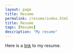 ```yaml
---
layout: page
title: Resume
permalink: /resume/index.html
title: Resume
tags: [Resume]
description: "My resume"
---
```

Here is a [link]() to my resume.
